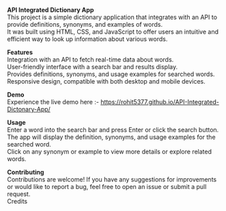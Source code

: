 
**API Integrated Dictionary App**<br>
This project is a simple dictionary application that integrates with an API to provide definitions, synonyms, and examples of words. <br>It was built using HTML, CSS, and JavaScript to offer users an intuitive and efficient way to look up information about various words.

**Features**<br>
Integration with an API to fetch real-time data about words.<br>
User-friendly interface with a search bar and results display.<br>
Provides definitions, synonyms, and usage examples for searched words.<br>
Responsive design, compatible with both desktop and mobile devices.<br>

**Demo**<br>
Experience the live demo here :- https://rohit5377.github.io/API-Integrated-Dictonary-App/

**Usage**<br>
Enter a word into the search bar and press Enter or click the search button.<br>
The app will display the definition, synonyms, and usage examples for the searched word.<br>
Click on any synonym or example to view more details or explore related words.<br>

**Contributing**<br>
Contributions are welcome! If you have any suggestions for improvements or would like to report a bug, feel free to open an issue or submit a pull request.<br>
Credits
